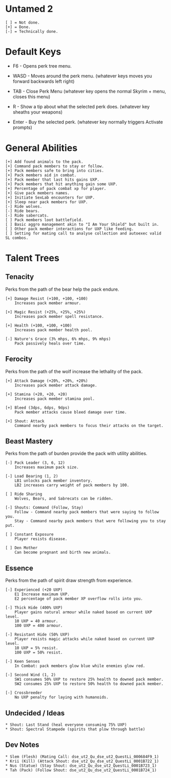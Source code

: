 # Untamed 2

	[ ] = Not done.
	[+] = Done.
	[-] = Technically done.

# Default Keys

* F6 - Opens perk tree menu.

* WASD - Moves around the perk menu.
  (whatever keys moves you forward backwards left right)

* TAB - Close Perk Menu
  (whatever key opens the normal Skyrim + menu, closes this menu)

* R - Show a tip about what the selected perk does.
  (whatever key sheaths your weapons)

* Enter - Buy the selected perk.
  (whatever key normally triggers Activate prompts)

# General Abilities

	[+] Add found animals to the pack.
	[+] Command pack members to stay or follow.
	[+] Pack members safe to bring into cities.
	[+] Pack members aid in combat.
	[+] Pack member that last hits gains UXP.
	[+] Pack members that hit anything gain some UXP.
	[+] Percentage of pack combat xp for player.
	[+] Give pack members names.
	[+] Initiate SexLab encounters for UXP.
	[+] Sleep near pack members for UXP.
	[-] Ride wolves.
	[-] Ride bears.
	[-] Ride sabercats.
	[ ] Pack members loot battlefield.
	[ ] Basic aggro management akin to "I Am Your Shield" but built in.
	[ ] Other pack member interactions for UXP like feeding.
	[ ] Setting for mating call to analyse collection and autoexec valid SL combos.

# Talent Trees

## Tenacity

Perks from the path of the bear help the pack endure.

	[+] Damage Resist (+100, +100, +100)
	    Increases pack member armour.

	[+] Magic Resist (+25%, +25%, +25%)
	    Increases pack member spell resistance.

	[+] Health (+100, +100, +100)
	    Increases pack member health pool.

	[-] Nature's Grace (3% mhps, 6% mhps, 9% mhps)
	    Pack passively heals over time.

## Ferocity

Perks from the path of the wolf increase the lethality of the pack.

	[+] Attack Damage (+20%, +20%, +20%)
	    Increases pack member attack damage.

	[+] Stamina (+20, +20, +20)
	    Increases pack member stamina pool.

	[+] Bleed (3dps, 6dps, 9dps)
	    Pack member attacks cause bleed damage over time.

	[+] Shout: Attack
	    Command nearby pack members to focus their attacks on the target.

## Beast Mastery

Perks from the path of burden provide the pack with utility abilities.

	[-] Pack Leader (3, 6, 12)
	    Increases maximum pack size.

	[-] Load Bearing (1, 2)
	    LB1 unlocks pack member inventory.
	    LB2 increases carry weight of pack members by 100.

	[ ] Ride Sharing
	    Wolves, Bears, and Sabrecats can be ridden.

	[-] Shouts: Command (Follow, Stay)
	    Follow - Command nearby pack members that were saying to follow you.
	    Stay - Command nearby pack members that were following you to stay put.

	[ ] Constant Exposure
	    Player resists disease.

	[ ] Den Mother
	    Can become pregnant and birth new animals.

## Essence

Perks from the path of spirit draw strength from experience.

	[-] Experienced (+20 UXP)
	    E1 Increase maximum UXP.
	    E2 percentage of pack member XP overflow rolls into you.

	[-] Thick Hide (400% UXP)
	    Player gains natural armour while naked based on current UXP level.
	    10 UXP = 40 armour.
	    100 UXP = 400 armour.

	[-] Resistant Hide (50% UXP)
	    Player resists magic attacks while naked based on current UXP level.
	    10 UXP = 5% resist.
	    100 UXP = 50% resist.

	[-] Keen Senses
	    In Combat: pack members glow blue while enemies glow red.

	[-] Second Wind (1, 2)
	    SW1 consumes 50% UXP to restore 25% health to downed pack member.
	    SW2 consumes 25% UXP to restore 50% health to downed pack member.

	[-] Crossbreeder
	    No UXP penalty for laying with humanoids.

## Undecided / Ideas

	* Shout: Last Stand (heal everyone consuming 75% UXP)
	* Shout: Spectral Stampede (spirits that plow through battle)

## Dev Notes

	* Slem (Flesh) (Mating Call: dse_ut2_Qu_dse_ut2_QuestLi_000684F9_1)
	* Krii (Kill) (Attack Shout: dse_ut2_Qu_dse_ut2_QuestLi_0001B722_1)
	* Nus (Statue) (Stay Shout: dse_ut2_Qu_dse_ut2_QuestLi_0001B723_1)
	* Tah (Pack) (Follow Shout: dse_ut2_Qu_dse_ut2_QuestLi_0001B724_1)
